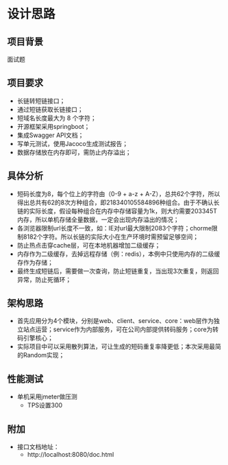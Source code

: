 # 设计思路

## 项目背景

面试题

## 项目要求

* 长链转短链接口；
* 通过短链获取长链接口；
* 短域名长度最大为 8 个字符；
* 开源框架采用springboot；
* 集成Swagger API文档；
* 写单元测试，使用Jacoco生成测试报告；
* 数据存储放在内存即可，需防止内存溢出；

## 具体分析

* 短码长度为8，每个位上的字符由（0-9 + a-z +
  A-Z），总共62个字符，所以得出总共有62的8次方种组合，即218340105584896种组合。由于不确认长链的实际长度，假设每种组合在内存中存储容量为1k，则大约需要203345T内存，所以单机存储全量数据，一定会出现内存溢出的情况；
* 各浏览器限制url长度不一致，如：IE对url最大限制2083个字符；chorme限制8182个字符。所以长链的实际大小在生产环境时需预留足够空间；
* 防止热点击穿cache层，可在本地机器增加二级缓存；
* 内存作为二级缓存，去掉远程存储（例：redis），本例中只使用内存的二级缓存作为存储；
* 最终生成短链后，需要做一次查询，防止短链重复，当出现3次重复，则返回异常，防止死循环；

## 架构思路

* 首先应用分为4个模块，分别是web、client、service、core：web层作为独立站点运营；service作为内部服务，可在公司内部提供转码服务；core为转码引擎核心；
* 实际项目中可以采用散列算法，可让生成的短码重复率降更低；本次采用最简的Random实现；

## 性能测试

* 单机采用jmeter做压测
  * TPS设置300

## 附加

* 接口文档地址：
    * http://localhost:8080/doc.html
